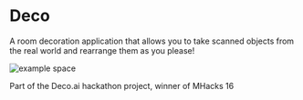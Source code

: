 # Deco
A room decoration application that allows you to take scanned objects from the real world and rearrange them as you please!

![example space](https://github.com/RCoder01/Deco/assets/45217840/e87efa2a-6e67-4f83-ab97-44cba26f0183)

Part of the Deco.ai hackathon project, winner of MHacks 16
